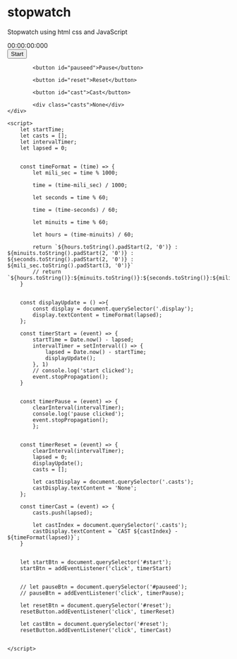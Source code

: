 # stopwatch
Stopwatch using html css and JavaScript





<!DOCTYPE html>
<html lang="en">
<head>
    <meta charset="UTF-8">
    <meta http-equiv="X-UA-Compatible" content="IE=edge">
    <meta name="viewport" content="width=device-width, initial-scale=1.0">
    <title>Document</title>
    <link rel="stylesheet" type="text/css" href="stopwatch.css">
</head>
<body>
    <div class="stopwatch">
        <div class="display">00:00:00:000</div>
            <button id="start">Start</button>

            <button id="pauseed">Pause</button>

            <button id="reset">Reset</button>

            <button id="cast">Cast</button>

            <div class="casts">None</div>
    </div>

    <script>
        let startTime;
        let casts = [];
        let intervalTimer;
        let lapsed = 0;


        const timeFormat = (time) => {
            let mili_sec = time % 1000;
            
            time = (time-mili_sec) / 1000;

            let seconds = time % 60;

            time = (time-seconds) / 60;

            let minuits = time % 60;

            let hours = (time-minuits) / 60;

            return `${hours.toString().padStart(2, '0')} : ${minuits.toString().padStart(2, '0')} : ${seconds.toString().padStart(2, '0')} : ${mili_sec.toString().padStart(3, '0')}`
            // return `${hours.toString()}:${minuits.toString()}:${seconds.toString()}:${mili_sec.toString()}`
        }


        const displayUpdate = () =>{
            const display = document.querySelector('.display');
            display.textContent = timeFormat(lapsed);
        };

        const timerStart = (event) => {
            startTime = Date.now() - lapsed;
            intervalTimer = setInterval(() => {
                lapsed = Date.now() - startTime;
                displayUpdate();
            }, 1)
            // console.log('start clicked');
            event.stopPropagation();
        }


        const timerPause = (event) => {
            clearInterval(intervalTimer);
            console.log('pause clicked');
            event.stopPropagation();
            };


        const timerReset = (event) => {
            clearInterval(intervalTimer);
            lapsed = 0;
            displayUpdate();
            casts = [];

            let castDisplay = document.querySelector('.casts');
            castDisplay.textContent = 'None';
        };

        const timerCast = (event) => {
            casts.push(lapsed);
            
            let castIndex = document.querySelector('.casts');
            castDisplay.textContent = `CAST ${castIndex} - ${timeFormat(lapsed)}`;
        }


        let startBtn = document.querySelector('#start');
        startBtn = addEventListener('click', timerStart)


        // let pauseBtn = document.querySelector('#pauseed');
        // pauseBtn = addEventListener('click', timerPause);

        let resetBtn = document.querySelector('#reset');
        resetButton.addEventListener('click', timerReset)

        let castBtn = document.querySelector('#reset');
        resetButton.addEventListener('click', timerCast)


    </script>
</body>
</html>
